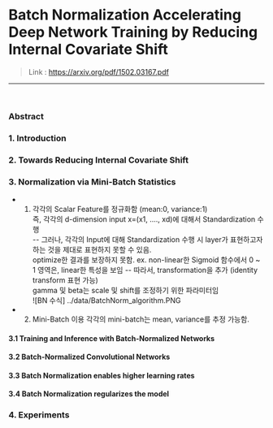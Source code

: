 # Batch Normalization Accelerating Deep Network Training by Reducing Internal Covariate Shift
> Link : https://arxiv.org/pdf/1502.03167.pdf
---
<br>

### Abstract


### 1. Introduction

### 2. Towards Reducing Internal Covariate Shift

### 3. Normalization via Mini-Batch Statistics  
- 1) 각각의 Scalar Feature를 정규화함 (mean:0, variance:1)  
     즉, 각각의 d-dimension input x=(x1, ...., xd)에 대해서 Standardization 수행  
     -- 그러나, 각각의 Input에 대해 Standardization 수행 시 layer가 표현하고자 하는 것을 제대로 표현하지 못할 수 있음.  
        optimize한 결과를 보장하지 못함.
        ex. non-linear한 Sigmoid 함수에서 0 ~ 1 영역은, linear한 특성을 보임
     -- 따라서, transformation을 추가 (identity transform 표현 가능)  
        gamma 및 beta는 scale 및 shift를 조정하기 위한 파라미터임  
        ![BN 수식] ../data/BatchNorm_algorithm.PNG

- 2) Mini-Batch 이용
     각각의 mini-batch는 mean, variance를 추정 가능함.

#### 3.1 Training and Inference with Batch-Normalized Networks


#### 3.2 Batch-Normalized Convolutional Networks


#### 3.3 Batch Normalization enables higher learning rates

#### 3.4 Batch Normalization regularizes the model


### 4. Experiments
